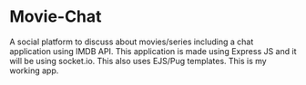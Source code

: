 # Movie-Chat

A social platform to discuss about movies/series including a chat application using IMDB API.
This application is made using Express JS and it will be using socket.io.
This also uses EJS/Pug templates.
This is my working app.

